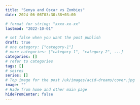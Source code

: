 ```yaml
---
title: "Senya and Oscar vs Zombies"
date: 2024-06-06T03:30:38+03:00

# format for string: "xxxx-xx-xx"
lastmod: "2022-10-01"

# set false when you want the post publish
draft: true
# one category: ["category-1"]
# more categories: ["category-1", "category-2", ...]
categories: []
# refer to categories
tags: []
# seires
series: []
# Top image for the post /uk/images/acid-dreams/cover.jpg
image: ""
# Hide from home and other main page
hideFromCenter: false
---
```


<!--more-->